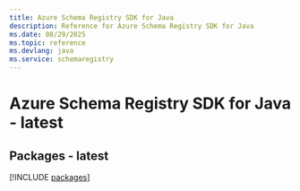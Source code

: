```yaml
---
title: Azure Schema Registry SDK for Java
description: Reference for Azure Schema Registry SDK for Java
ms.date: 08/29/2025
ms.topic: reference
ms.devlang: java
ms.service: schemaregistry
---
```

# Azure Schema Registry SDK for Java - latest
## Packages - latest
[!INCLUDE [packages](schema-registry-index.md)]